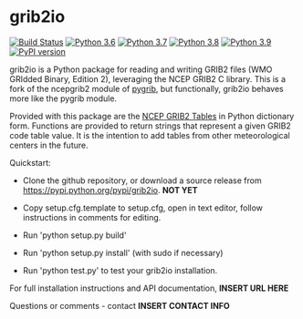 # grib2io

[![Build Status](https://travis-ci.com/eengl/grib2io.svg?branch=master)](https://travis-ci.com/eengl/grib2io)
[![Python 3.6](https://img.shields.io/badge/python-3.6-blue.svg)](https://www.python.org/downloads/release/python-360/)
[![Python 3.7](https://img.shields.io/badge/python-3.7-blue.svg)](https://www.python.org/downloads/release/python-370/)
[![Python 3.8](https://img.shields.io/badge/python-3.8-blue.svg)](https://www.python.org/downloads/release/python-380/)
[![Python 3.9](https://img.shields.io/badge/python-3.9-blue.svg)](https://www.python.org/downloads/release/python-390/)
[![PyPI version](https://badge.fury.io/py/grib2io.svg)](https://badge.fury.io/py/grib2io)

grib2io is a Python package for reading and writing GRIB2 files (WMO GRIdded Binary, Edition 2), leveraging the NCEP GRIB2 C library.  This is a fork of the ncepgrib2 module of [pygrib](https://github.com/jswhit/pygrib), but functionally, grib2io behaves more like the pygrib module.

Provided with this package are the [NCEP GRIB2 Tables](https://www.nco.ncep.noaa.gov/pmb/docs/grib2/grib2_doc/) in Python dictionary form.  Functions are provided to return strings that represent a given GRIB2 code table value.  It is the intention to add tables from other meteorological centers in the future.

Quickstart:

* Clone the github repository, or download a source release from https://pypi.python.org/pypi/grib2io. **NOT YET**

* Copy setup.cfg.template to setup.cfg, open in text editor, follow instructions in
comments for editing.

* Run 'python setup.py build'

* Run 'python setup.py install' (with sudo if necessary)

* Run 'python test.py' to test your grib2io installation.

For full installation instructions and API documentation, __INSERT URL HERE__

Questions or comments - contact __INSERT CONTACT INFO__
